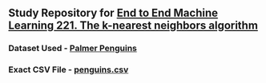 ## Study Repository for [End to End Machine Learning 221. The k-nearest neighbors algorithm](https://end-to-end-machine-learning.teachable.com/courses/1314278)

### Dataset Used - [Palmer Penguins](https://github.com/allisonhorst/palmerpenguins/blob/master/README.md)

### Exact CSV File - [penguins.csv](https://raw.githubusercontent.com/mcnakhaee/palmerpenguins/master/palmerpenguins/data/penguins.csv)
